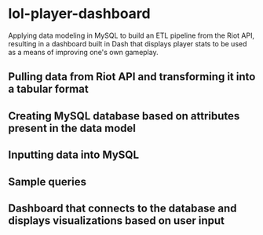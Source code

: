 # lol-player-dashboard
Applying data modeling in MySQL to build an ETL pipeline from the Riot API, resulting in a dashboard built in Dash that displays player stats to be used as a means of improving one's own gameplay.  

## Pulling data from Riot API and transforming it into a tabular format 
## Creating MySQL database based on attributes present in the data model
## Inputting data into MySQL
## Sample queries
## Dashboard that connects to the database and displays visualizations based on user input
